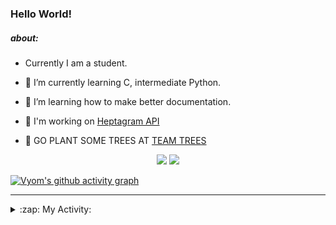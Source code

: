 ### Hello World!

##### about:
- Currently I am a student.
- 🌱 I’m currently learning C, intermediate Python.
- 🌱 I’m learning how to make better documentation.
- 🌱 I'm working on [Heptagram API](https://github.com/Heptagram-Bot/api)

- 🌱 GO PLANT SOME TREES AT [TEAM TREES](https://teamtrees.org/)

<p align="center">
  <a href="https://twitter.com/Vyvy_viM"><img target="_blank" src="https://img.shields.io/badge/twitter%20@Vyvy_viM-0D95E8?style=for-the-badge&logo=twitter&logoColor=white"/></a> 
  <a href="https://vyvy-vi.github.io/portfolio"><img target="_blank" src="https://img.shields.io/badge/-I_love_open_source-green?style=for-the-badge&logo=github&logoColor=black"/></a> 
</p>

[![Vyom's github activity graph](https://activity-graph.herokuapp.com/graph?username=Vyvy-vi)](https://github.com/ashutosh00710/github-readme-activity-graph)

---
<details>
  <summary>:zap: My Activity:</summary>
  
<!--START_SECTION:waka-->
**I'm a Night 🦉** 

```text
🌞 Morning    38 commits     █░░░░░░░░░░░░░░░░░░░░░░░░   6.18% 
🌆 Daytime    134 commits    █████░░░░░░░░░░░░░░░░░░░░   21.79% 
🌃 Evening    223 commits    █████████░░░░░░░░░░░░░░░░   36.26% 
🌙 Night      220 commits    █████████░░░░░░░░░░░░░░░░   35.77%

```
📅 **I'm Most Productive on Sunday** 

```text
Monday       63 commits     ██░░░░░░░░░░░░░░░░░░░░░░░   10.24% 
Tuesday      83 commits     ███░░░░░░░░░░░░░░░░░░░░░░   13.5% 
Wednesday    85 commits     ███░░░░░░░░░░░░░░░░░░░░░░   13.82% 
Thursday     77 commits     ███░░░░░░░░░░░░░░░░░░░░░░   12.52% 
Friday       53 commits     ██░░░░░░░░░░░░░░░░░░░░░░░   8.62% 
Saturday     90 commits     ███░░░░░░░░░░░░░░░░░░░░░░   14.63% 
Sunday       164 commits    ██████░░░░░░░░░░░░░░░░░░░   26.67%

```


📊 **This Week I Spent My Time On** 

```text
🔥 Editors: 
Vim                      14 hrs 26 mins      █████████████████████████   100.0%

🐱‍💻 Projects: 
api                      8 hrs 47 mins       ███████████████░░░░░░░░░░   60.9% 
appwrite-community       1 hr 37 mins        ██░░░░░░░░░░░░░░░░░░░░░░░   11.26% 
commit-your-code-bot     1 hr 15 mins        ██░░░░░░░░░░░░░░░░░░░░░░░   8.68% 
TEC-welcome-bot          46 mins             █░░░░░░░░░░░░░░░░░░░░░░░░   5.35% 
TEC-Discord-Automation   40 mins             █░░░░░░░░░░░░░░░░░░░░░░░░   4.73%

```


 Last Updated on 06/10/2021
<!--END_SECTION:waka-->
</details>

